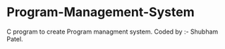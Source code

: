 # Program-Management-System
C program to create Program managment system.
Coded by :- Shubham Patel.
